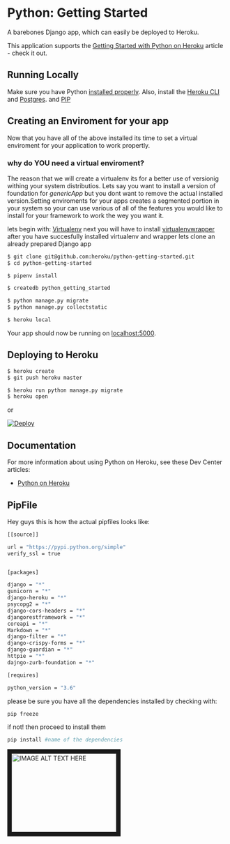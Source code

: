 # Python: Getting Started

A barebones Django app, which can easily be deployed to Heroku.

This application supports the [Getting Started with Python on Heroku](https://devcenter.heroku.com/articles/getting-started-with-python) article - check it out.

## Running Locally

Make sure you have Python [installed properly](http://install.python-guide.org). Also, install the [Heroku CLI](https://devcenter.heroku.com/articles/heroku-cli) and [Postgres](https://devcenter.heroku.com/articles/heroku-postgresql#local-setup). and [PIP](https://pip.pypa.io/en/stable/installing/)

## Creating an Enviroment for your app

Now that you have all of the above installed its time to set a virtual enviroment for your application to work propertly.

### why do YOU need a virtual enviroment?
The reason that we will create a virtualenv its for a better use of versionig withing your system distributios. Lets say you want to install a version of foundation for *genericApp* but you dont want to remove the actual installed version.Setting enviroments for your apps creates a segmented portion in your system so your can use various of all of the features you would like to install for your framework to work the wey you want it.

lets begin with: [Virtualenv](https://virtualenv.pypa.io/en/stable/installation/) next you will have to install [virtualenvwrapper](https://virtualenvwrapper.readthedocs.io/en/latest/) after you have succesfully installed virtualenv and wrapper lets clone an already prepared Django app

```sh
$ git clone git@github.com:heroku/python-getting-started.git
$ cd python-getting-started

$ pipenv install

$ createdb python_getting_started

$ python manage.py migrate
$ python manage.py collectstatic

$ heroku local
```

Your app should now be running on [localhost:5000](http://localhost:5000/).

## Deploying to Heroku

```sh
$ heroku create
$ git push heroku master

$ heroku run python manage.py migrate
$ heroku open
```
or

[![Deploy](https://www.herokucdn.com/deploy/button.svg)](https://heroku.com/deploy)

## Documentation

For more information about using Python on Heroku, see these Dev Center articles:

- [Python on Heroku](https://devcenter.heroku.com/categories/python)



## PipFile
Hey guys this is how the actual pipfiles looks like:

```sh
[[source]]

url = "https://pypi.python.org/simple"
verify_ssl = true


[packages]

django = "*"
gunicorn = "*"
django-heroku = "*"
psycopg2 = "*"
django-cors-headers = "*"
djangorestframework = "*"
coreapi = "*"
Markdown = "*"
django-filter = "*"
django-crispy-forms = "*"
django-guardian = "*"
httpie = "*"
dajngo-zurb-foundation = "*"

[requires]

python_version = "3.6"
```
 please be sure you have all the dependencies installed by checking with:
 ```sh
 pip freeze
 ```
 if not! then proceed to install them
 ```sh
 pip install #name of the dependencies
 ```
 
 
 <a href="http://www.youtube.com/watch?feature=player_embedded&v=y-Gmg-XxNAc
" target="_blank"><img src="http://img.youtube.com/vi/y-Gmg-XxNAc/0.jpg" 
alt="IMAGE ALT TEXT HERE" width="240" height="180" border="10" /></a>
